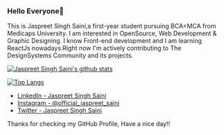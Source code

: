 ### Hello Everyone👋
   
This is Jaspreet Singh Saini,a first-year student pursuing BCA+MCA from Medicaps University. I am interested in OpenSource, Web Development & Graphic Designing. I know Front-end development and I am learning ReactJs nowadays.Right now I'm actively contributing to The DesignSystems Community and its projects.

[![Jaspreet Singh Saini's github stats](https://github-readme-stats.vercel.app/api?username=Jaspreet099)](https://github.com/anuraghazra/github-readme-stats)

[![Top Langs](https://github-readme-stats.vercel.app/api/top-langs/?username=Jaspreet099&layout=compact&langs_count=4)](https://github.com/anuraghazra/github-readme-stats)

- [LinkedIn - Jaspreet Singh Saini](https://www.linkedin.com/in/jaspreet-singh-saini-a916111b2/)
- [Instagram - @official_jaspreet_saini](https://www.instagram.com/official_jaspreet_saini)
- [Twitter - Jaspreet Singh Saini](https://twitter.com/s_jaspreet099)

Thanks for checking my GitHub Profile, Have a nice day!!
